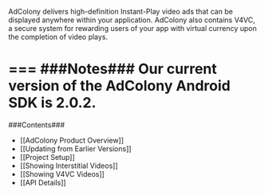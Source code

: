 AdColony delivers high-definition Instant-Play video ads that can be displayed anywhere within your application. AdColony also contains V4VC, a secure system for rewarding users of your app with virtual currency upon the completion of video plays. 

===
###Notes###
Our current version of the AdColony Android SDK is 2.0.2.
===
###Contents###
* [[AdColony Product Overview]]
* [[Updating from Earlier Versions]]
* [[Project Setup]]
* [[Showing Interstitial Videos]]
* [[Showing V4VC Videos]]
* [[API Details]]
